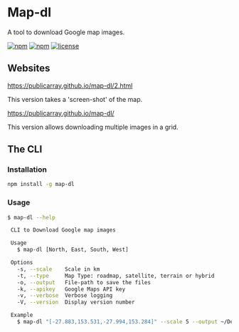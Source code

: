 # Map-dl

A tool to download Google map images.

[![npm](https://img.shields.io/npm/v/map-dl.svg?style=flat-square)](https://www.npmjs.com/package/map-dl)
[![npm](https://img.shields.io/npm/dm/map-dl.svg?style=flat-square)](https://www.npmjs.com/package/map-dl)
[![license](https://img.shields.io/npm/l/map-dl.svg?style=flat-square)](../blob/master/LICENSE.md)

## Websites
https://publicarray.github.io/map-dl/2.html

This version takes a 'screen-shot' of the map.

https://publicarray.github.io/map-dl/

This version allows downloading multiple images in a grid.

## The CLI

### Installation

```bash
npm install -g map-dl
```

### Usage

```bash
$ map-dl --help

 CLI to Download Google map images

 Usage
   $ map-dl [North, East, South, West]

 Options
   -s, --scale    Scale in km
   -t, --type     Map Type: roadmap, satellite, terrain or hybrid
   -o, --output   File-path to save the files
   -k, --apikey   Google Maps API key
   -v, --verbose  Verbose logging
   -V, --version  Display version number

 Example
   $ map-dl "[-27.883,153.531,-27.994,153.284]" --scale 5 --output ~/Desktop/map
```
